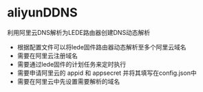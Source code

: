 # aliyunDDNS
利用阿里云DNS解析为LEDE路由器创建DNS动态解析

- 根据配置文件可以将lede固件路由器动态解析至多个阿里云域名
- 需要在阿里云注册域名
- 需要通过lede固件的计划任务来定时执行
- 需要申请阿里云的 appid 和 appsecret 并将其填写在config.json中
- 需要在阿里云中先设置需要解析的域名
